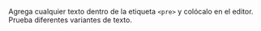 Agrega cualquier texto dentro de la etiqueta `<pre>` y colócalo en el editor. Prueba diferentes variantes de texto.
